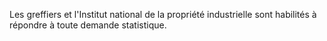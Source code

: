 
  
Les greffiers et l'Institut national de la propriété industrielle sont habilités à répondre à toute demande statistique.

